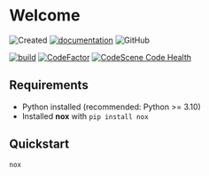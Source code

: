 # Welcome

![Created](https://badges.pufler.dev/created/thomas-lehmann-private/responsive-data)
[![documentation](https://img.shields.io/badge/documentation-ok-%2300ff00)](https://thomas-lehmann-private.github.io/responsive-data)
![GitHub](https://img.shields.io/github/license/thomas-lehmann-private/responsive-data)

[![build](https://github.com/thomas-lehmann-private/responsive-data/actions/workflows/build-action.yml/badge.svg)](https://github.com/thomas-lehmann-private/responsive-data/actions)
[![CodeFactor](https://www.codefactor.io/repository/github/thomas-lehmann-private/responsive-data/badge)](https://www.codefactor.io/repository/github/thomas-lehmann-private/responsive-data)
[![CodeScene Code Health](https://codescene.io/projects/24499/status-badges/code-health)](https://codescene.io/projects/24499)


## Requirements

 - Python installed (recommended: Python >= 3.10)
 - Installed **nox** with `pip install nox`

## Quickstart

```
nox
```
